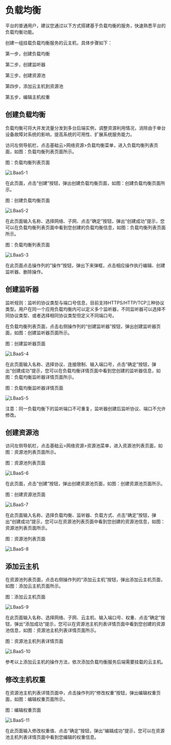 # 负载均衡

平台的普通用户，建议您通过以下方式搭建基于负载均衡的服务，快速熟悉平台的负载均衡功能。

创建一组挂载负载均衡服务的云主机，具体步骤如下：

第一步，创建负载均衡

第二步，创建监听器

第三步，创建资源池

第四步，添加云主机到资源池

第五步，编辑主机权重



## 创建负载均衡

负载均衡可将大并发流量分发到多台后端实例，调整资源利用情况，消除由于单台设备故障对系统的影响，提高系统的可用性、扩展系统服务能力。

访问左侧导航栏，点击基础云>网络资源>负载均衡菜单，进入负载均衡列表页面，如图：负载均衡列表页面所示。

图：负载均衡列表页面

![LBaaS-1](../../../../image/JDStack-HCI/LBaaS-1.png)

在此页面，点击“创建”按钮，弹出创建负载均衡页面，如图：创建负载均衡页面所示。

图：创建负载均衡页面

![LBaaS-2](../../../../image/JDStack-HCI/LBaaS-2.png)

在此页面输入名称、选择网络、子网、点击“确定”按钮，弹出“创建成功”提示，您可以在负载均衡列表页面中看到您创建的负载均衡信息，如图：负载均衡列表页面所示。

图：负载均衡列表页面

![LBaaS-3](../../../../image/JDStack-HCI/LBaaS-3.png)

在此页面点击操作列的”操作”按钮，弹出下来弹框，点击相应操作执行编辑、创建监听器、删除操作。



## 创建监听器

监听规则：监听的协议类型与端口号信息，目前支持HTTPS/HTTP/TCP三种协议类型。用户在同一个应用负载均衡内可以定义多个监听器，不同监听器可以选择不同协议类型、或者选择相同协议类型但定义不同端口号。

在负载均衡列表页面，点击右侧操作列的“创建监听器”按钮，弹出创建监听器页面，如图：创建监听器页面所示。

图：创建监听器页面

![LBaaS-4](../../../../image/JDStack-HCI/LBaaS-4.png)

在此页面输入名称、选择协议、连接限制、输入端口号，点击“确定”按钮，弹出“创建成功”提示，您可以在负载均衡详情页面中看到您创建的监听器信息，如图：负载均衡监听器详情页面所示。

图：负载均衡监听器详情页面

![LBaaS-5](../../../../image/JDStack-HCI/LBaaS-5.png)

注意：同一负载均衡下的监听端口不可重复，监听器创建后监听协议、端口不允许修改。



## 创建资源池

访问左侧导航栏，点击基础云>网络资源>资源池菜单，进入资源池列表页面，如图：资源池列表页面所示。

图：资源池列表页面

![LBaaS-6](../../../../image/JDStack-HCI/LBaaS-6.png)

在此页面，点击“创建”按钮，弹出创建资源池页面，如图：创建资源池页面所示。

图：创建资源池页面

![LBaaS-7](../../../../image/JDStack-HCI/LBaaS-7.png)



在此页面输入名称、选择负载均衡、监听器、负载方式、点击“确定”按钮，弹出“创建成功”提示，您可以在资源池列表页面中看到您创建的资源池信息，如图：资源池列表页面所示。

图：资源池列表页面

![LBaaS-8](../../../../image/JDStack-HCI/LBaaS-8.png)



## 添加云主机

在资源池列表页面，点击右侧操作列的“添加云主机”按钮，弹出添加云主机页面，如图：添加云主机页面所示。

图：添加云主机页面

![LBaaS-9](../../../../image/JDStack-HCI/LBaaS-9.png)

在此页面输入名称、选择网络、子网、云主机、输入端口号、权重、点击“确定”按钮，弹出“添加成功”提示，您可以在资源池主机列表详情页面中看到您创建的资源池信息，如图：资源池主机列表详情页面所示。

图：资源池主机列表详情页面

![LBaaS-10](../../../../image/JDStack-HCI/LBaaS-10.png)

参考以上添加云主机的操作方法，依次添加负载均衡服务后端需要挂载的云主机。



## 修改主机权重

在资源池主机列表详情页面中，点击操作列的“修改权重”按钮，弹出编辑权重页面，如图：编辑权重页面所示。

图：编辑权重页面

![LBaaS-11](../../../../image/JDStack-HCI/LBaaS-11.png)

在此页面输入修改权重值、点击“确定”按钮，弹出“编辑成功”提示，您可以在资源池主机列表详情页面中看到您编辑的权重信息。
